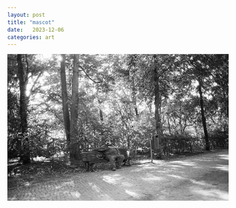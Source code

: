 ```yaml
---
layout: post
title: "mascot"
date:   2023-12-06
categories: art
---
```


![mascot](/img/arts/nikon-fm/batch-1-bw/mascot.jpg)
